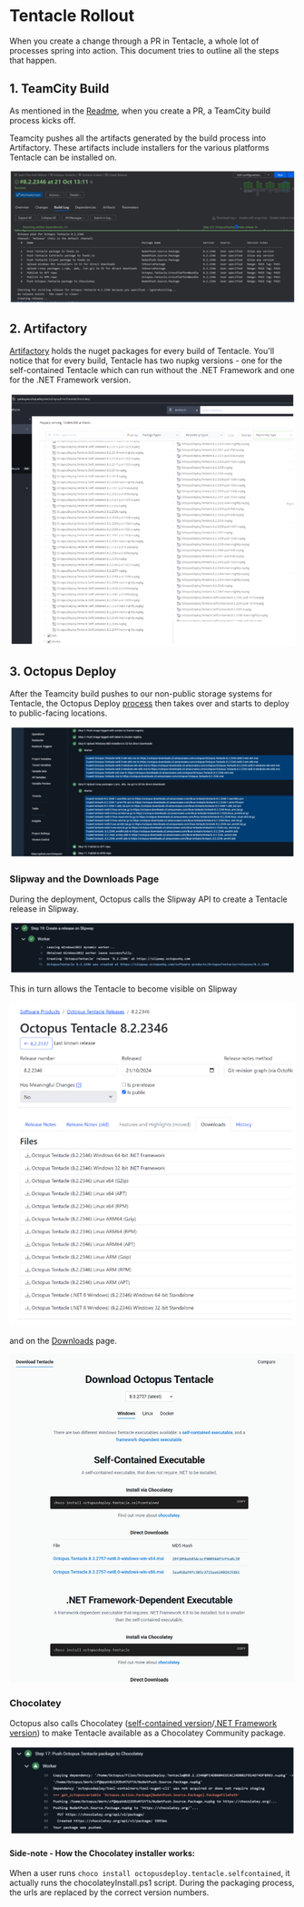 # Tentacle Rollout

When you create a change through a PR in Tentacle, a whole lot of processes spring into action. This document tries to outline all the steps that happen.

## 1. TeamCity Build

As mentioned in the [Readme](https://github.com/OctopusDeploy/OctopusTentacle/blob/main/README.md), when you create a PR, a TeamCity build process kicks off.

Teamcity pushes all the artifacts generated by the build process into Artifactory. These artifacts include installers for the various platforms Tentacle can be installed on.

![Teamcity - Create Release](tc-create-release.png)

## 2. Artifactory

[Artifactory](https://packages.octopushq.com/ui/repos/tree/General/chocolatey) holds the nuget packages for every build of Tentacle. You'll notice that for every build, Tentacle has two nupkg versions - one for the self-contained Tentacle which can run without the .NET Framework and one for the .NET Framework version.

![Artifactory](artifactory.png)

## 3. Octopus Deploy

After the Teamcity build pushes to our non-public storage systems for Tentacle, the Octopus Deploy [process](https://deploy.octopus.app/app#/Spaces-1/projects/octopus-tentacle/deployments?groupBy=Channel) then takes over and starts to deploy to public-facing locations.

![Octopus Deploy](octopus-deploy.png)

### Slipway and the Downloads Page

During the deployment, Octopus calls the Slipway API to create a Tentacle release in Slipway.

![Slipway Create Release](slipway-create-release.png)

This in turn allows the Tentacle to become visible on Slipway

![Slipway](slipway.png)

and on the [Downloads](https://octopus.com/downloads/tentacle) page.

![Downloads Page](downloads-page.png)

### Chocolatey

Octopus also calls Chocolatey ([self-contained version](https://community.chocolatey.org/packages/OctopusDeploy.Tentacle.SelfContained)/[.NET Framework version](https://community.chocolatey.org/packages/OctopusDeploy.Tentacle)) to make Tentacle available as a Chocolatey Community package.

![Choco](chocolatey.png)

#### Side-note - How the Chocolatey installer works:

When a user runs `choco install octopusdeploy.tentacle.selfcontained`, it actually runs the chocolateyInstall.ps1 script. During the packaging process, the urls are replaced by the correct version numbers.
